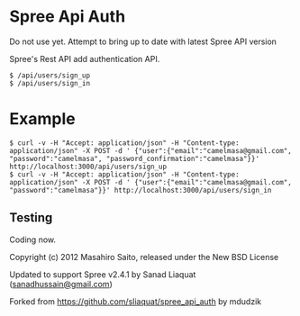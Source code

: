 Spree Api Auth
============

Do not use yet.  Attempt to bring up to date with latest Spree API version

Spree's Rest API add authentication API.

    $ /api/users/sign_up
    $ /api/users/sign_in

Example
=======

    $ curl -v -H "Accept: application/json" -H "Content-type: application/json" -X POST -d ' {"user":{"email":"camelmasa@gmail.com", "password":"camelmasa", "password_confirmation":"camelmasa"}}' http://localhost:3000/api/users/sign_up
    $ curl -v -H "Accept: application/json" -H "Content-type: application/json" -X POST -d ' {"user":{"email":"camelmasa@gmail.com", "password":"camelmasa"}}' http://localhost:3000/api/users/sign_in

Testing
-------

Coding now.

Copyright (c) 2012 Masahiro Saito, released under the New BSD License

Updated to support Spree v2.4.1 by Sanad Liaquat (sanadhussain@gmail.com)

Forked from https://github.com/sliaquat/spree_api_auth by mdudzik
